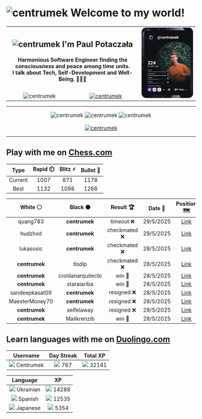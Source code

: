 <h1>
  <img
    src="https://emojis.slackmojis.com/emojis/images/1531849430/4246/blob-sunglasses.gif"
    width="30"
    alt="centrumek"
  />
  Welcome to my world!
</h1>

<table>
  <tbody>
    <tr>
      <td align="center" width="70%" colspan="2">
        <h2>
          <img
            src="https://raw.githubusercontent.com/MartinHeinz/MartinHeinz/master/wave.gif"
            width="30px"
            alt="centrumek"
          />
          I'm Paul Potaczała
        </h2>
        <h4>
          Harmonious Software Engineer finding the consciousness and peace among time units.
          <br/>
          I talk about Tech, Self-Development and Well-Being. 🌿🧘🚀
        </h4>
      </td>
      <td width="30%" rowspan="2">
        <a href="https://app.daily.dev/centrumek">
          <img
            src="./devcard.svg"
            alt="centrumek"
          />
        </a>
      </td>
    </tr>
    <tr align="center">
      <td>
        <img
          src="https://komarev.com/ghpvc/?username=centrumek&label=visitors&color=0e75b6&style=flat"
          alt="centrumek"
        >
      </td>
      <td>
        <a href="https://stackoverflow.com/users/14496012/centrumek">
          <img
            src="https://stackoverflow.com/users/flair/14496012.png?theme=dark"
            alt="centrumek"
          >
        </a>
      </td>
    </tr>
  </tbody>
</table>

---
<div align="center">
  <img 
    src="https://github-readme-stats.vercel.app/api?username=centrumek&show_icons=true&count_private=true&theme=dark&hide_border=true&hide=issues,contribs&bg_color=00000000"
    alt="centrumek"
  />
  <img
    src="https://github-readme-stats.vercel.app/api/top-langs/?username=centrumek&layout=compact&hide_border=true&theme=dark&bg_color=00000000&langs_count=6&exclude_repo=air-statistic-app"
    alt="centrumek"
  />
  <img 
    src="https://github-readme-streak-stats.herokuapp.com?user=centrumek&theme=dark&hide_border=true&background=FFFFFF00"
    alt="centrumek"
  />
  <br/>
  <br/>
  <a href="https://www.buymeacoffee.com/centrumek">
    <img
      src="https://cdn.buymeacoffee.com/buttons/v2/default-orange.png"
      height="50"
      width="210"
      alt="centrumek"
    />
  </a>
</div>

---

## Play with me on [Chess.com](https://www.chess.com/member/centrumek)

<div align="center">
<!--START_SECTION:chessStats-->
<!-- Automatically generated with https://github.com/Balastrong/chess-stats-action -->

| Type | Rapid ⏲️ | Blitz ⚡ | Bullet 🔫 |
|:---:|:---:|:---:|:---:|
| Current | 1007 | 871 | 1178 |
| Best | 1132 | 1098 | 1266 |

| White ⚪ | Black ⚫ | Result 🏆 | Date 📅 | Position 🗺️ | Type 🕕 |
|:---:|:---:|:---:|:---:|:---:|:---:|
| quang783 | **centrumek** | timeout ❌ | 29/5/2025 | <a href="http://www.ee.unb.ca/cgi-bin/tervo/fen.pl?select=8/1pN5/kp1Q1p2/p2Pp3/P1P1P3/r7/7K/8 b - - 1 37">Link</a> | Blitz |
| hudzhxd | **centrumek** | checkmated ❌ | 29/5/2025 | <a href="http://www.ee.unb.ca/cgi-bin/tervo/fen.pl?select=1Qkr4/Bp1b4/2p5/1q6/3p2P1/2n2P1P/2P2RK1/4R3 b - - 1 32">Link</a> | Blitz |
| lukasosic | **centrumek** | checkmated ❌ | 28/5/2025 | <a href="http://www.ee.unb.ca/cgi-bin/tervo/fen.pl?select=4kr2/4Q3/7R/pp2R3/2pP4/P7/5PP1/6K1 b - - 0 34">Link</a> | Blitz |
| **centrumek** | tlsdip | checkmated ❌ | 28/5/2025 | <a href="http://www.ee.unb.ca/cgi-bin/tervo/fen.pl?select=RN6/3Q2pp/1p1p1bk1/2p2p2/8/4P3/2P2PPP/3q2K1 w - - 1 36">Link</a> | Blitz |
| **centrumek** | croldanarquitecto | win 🥇 | 28/5/2025 | <a href="http://www.ee.unb.ca/cgi-bin/tervo/fen.pl?select=7Q/8/2K5/3Q4/6P1/3k4/8/8 b - - 2 62">Link</a> | Blitz |
| **centrumek** | staraiariba | win 🥇 | 28/5/2025 | <a href="http://www.ee.unb.ca/cgi-bin/tervo/fen.pl?select=2kr2nr/ppqnp1bp/2p2pp1/3p4/PP1P4/2NBP2P/2P1QPP1/R1B1K2R b KQ b3 0 11">Link</a> | Blitz |
| sandeepkasat09 | **centrumek** | resigned ❌ | 28/5/2025 | <a href="http://www.ee.unb.ca/cgi-bin/tervo/fen.pl?select=1r4r1/p3kp1p/4p3/2p5/8/2P1p1P1/PP2QP1P/3R1RK1 w - - 0 29">Link</a> | Blitz |
| MaesterMoney70 | **centrumek** | resigned ❌ | 28/5/2025 | <a href="http://www.ee.unb.ca/cgi-bin/tervo/fen.pl?select=r1b1k1nr/pp3Q1p/2p1p3/3pP1p1/8/2PBP3/PP4PP/RN3RK1 b kq - 0 13">Link</a> | Blitz |
| **centrumek** | seifelaway | resigned ❌ | 28/5/2025 | <a href="http://www.ee.unb.ca/cgi-bin/tervo/fen.pl?select=6k1/5ppp/4p3/8/4P3/3PK3/6rP/8 w - - 0 29">Link</a> | Blitz |
| **centrumek** | Malikrenzib | win 🥇 | 28/5/2025 | <a href="http://www.ee.unb.ca/cgi-bin/tervo/fen.pl?select=3R1rk1/p5Qp/2p5/1p3b2/8/P1B1P2P/5P2/2K5 b - - 0 27">Link</a> | Blitz |

<!--END_SECTION:chessStats-->
</div>

## Learn languages with me on [Duolingo.com](https://www.duolingo.com/profile/Centrumek)

<div align="center">
<!--START_SECTION:duolingoStats-->
<!-- Automatically generated with https://github.com/centrumek/duolingo-readme-stats-->

| Username | Day Streak | Total XP |
|:---:|:---:|:---:|
| <img src="https://raw.githubusercontent.com/centrumek/duolingo-readme-stats/main/assets/duolingo.png" height="12"> Centrumek | <img src="https://raw.githubusercontent.com/centrumek/duolingo-readme-stats/main/assets/streakinactive.svg" height="12"> 767 | <img src="https://raw.githubusercontent.com/centrumek/duolingo-readme-stats/main/assets/xp.svg" height="12"> 32141 | <img src="https://raw.githubusercontent.com/centrumek/duolingo-readme-stats/main/assets/xp.svg" height="12"> 0 |

| Language | XP |
|:---:|:---:|
| <img src="https://raw.githubusercontent.com/centrumek/duolingo-readme-stats/main/assets/langs/ukrainian.svg" height="12"> Ukrainian | <img src="https://raw.githubusercontent.com/centrumek/duolingo-readme-stats/main/assets/xp.svg" height="12"> 14288 |
| <img src="https://raw.githubusercontent.com/centrumek/duolingo-readme-stats/main/assets/langs/spanish.svg" height="12"> Spanish | <img src="https://raw.githubusercontent.com/centrumek/duolingo-readme-stats/main/assets/xp.svg" height="12"> 12535 |
| <img src="https://raw.githubusercontent.com/centrumek/duolingo-readme-stats/main/assets/langs/japanese.svg" height="12"> Japanese | <img src="https://raw.githubusercontent.com/centrumek/duolingo-readme-stats/main/assets/xp.svg" height="12"> 5354 |

<!--END_SECTION:duolingoStats-->
</div>
<!--
**centrumek/centrumek** is a ✨ _special_ ✨ repository because its `README.md` (this file) appears on your GitHub profile.

Here are some ideas to get you started:

- 🔭 I’m currently working on ...
- 🌱 I’m currently learning ...
- 👯 I’m looking to collaborate on ...
- 🤔 I’m looking for help with ...
- 💬 Ask me about ...
- 📫 How to reach me: ...
- 😄 Pronouns: ...
- ⚡ Fun fact: ...
-->

